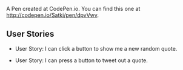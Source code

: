 A Pen created at CodePen.io. You can find this one at http://codepen.io/Satki/pen/dpvVwv.

## User Stories

- User Story: I can click a button to show me a new random quote.

- User Story: I can press a button to tweet out a quote.
